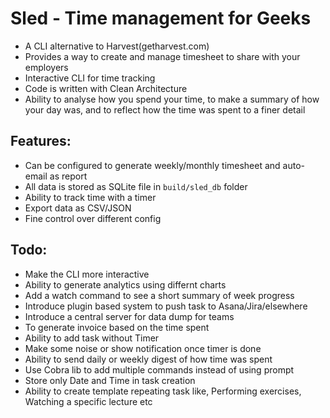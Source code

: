 # Sled - Time management for Geeks
- A CLI alternative to Harvest(getharvest.com)
- Provides a way to create and manage timesheet to share with your employers
- Interactive CLI for time tracking
- Code is written with Clean Architecture
- Ability to analyse how you spend your time, to make a summary of how your day was, and
  to reflect how the time was spent to a finer detail

## Features:
- Can be configured to generate weekly/monthly timesheet and auto-email as report
- All data is stored as SQLite file in `build/sled_db` folder
- Ability to track time with a timer
- Export data as CSV/JSON
- Fine control over different config

## Todo:
- Make the CLI more interactive
- Ability to generate analytics using differnt charts 
- Add a watch command to see a short summary of week progress
- Introduce plugin based system to push task to Asana/Jira/elsewhere
- Introduce a central server for data dump for teams
- To generate invoice based on the time spent
- Ability to add task without Timer
- Make some noise or show notification once timer is done
- Ability to send daily or weekly digest of how time was spent
- Use Cobra lib to add multiple commands instead of using prompt
- Store only Date and Time in task creation
- Ability to create template repeating task like, Performing exercises, Watching a specific lecture etc